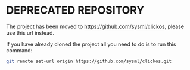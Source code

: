 # DEPRECATED REPOSITORY

The project has been moved to https://github.com/sysml/clickos, please
use this url instead.

If you have already cloned the project all you need to do is to run
this command:

```bash
git remote set-url origin https://github.com/sysml/clickos.git
```
